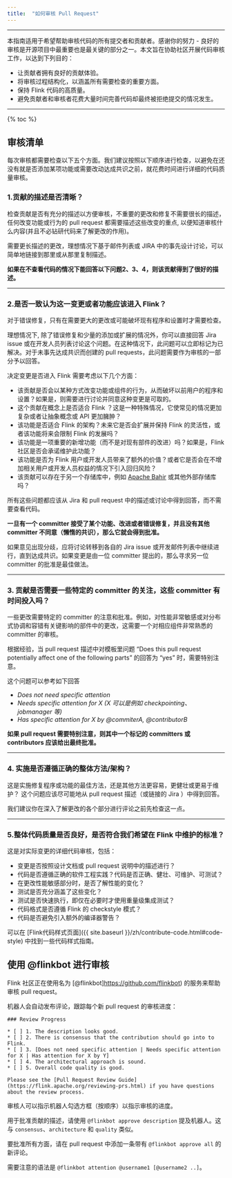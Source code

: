 ```yaml
---
title:  "如何审核 Pull Request"
---
```


<hr />

本指南适用于希望帮助审核代码的所有提交者和贡献者。感谢你的努力 - 良好的审核是开源项目中最重要也是最关键的部分之一。本文旨在协助社区开展代码审核工作，以达到下列目的：

* 让贡献者拥有良好的贡献体验。
* 将审核过程结构化，以涵盖所有需要检查的重要方面。
* 保持 Flink 代码的高质量。
* 避免贡献者和审核者花费大量时间完善代码却最终被拒绝提交的情况发生。

----

{% toc %}

## 审核清单

每次审核都需要检查以下五个方面。我们建议按照以下顺序进行检查，以避免在还没有就是否添加某项功能或需要改动达成共识之前，就花费时间进行详细的代码质量审核。

### 1.贡献的描述是否清晰？

检查贡献是否有充分的描述以方便审核，不重要的更改和修复不需要很长的描述，任何改变功能或行为的 pull request 都需要描述这些改变的重点, 以便知道审核什么内容(并且不必钻研代码来了解更改的作用)。

需要更长描述的更改，理想情况下基于邮件列表或 JIRA 中的事先设计讨论，可以简单地链接到那里或从那里复制描述。

**如果在不查看代码的情况下能回答以下问题2、3、4，则该贡献得到了很好的描述。**

-----

### 2.是否一致认为这一变更或者功能应该进入 Flink？

对于错误修复，只有在需要更大的更改或可能破坏现有程序和设置时才需要检查。

理想情况下, 除了错误修复和少量的添加或扩展的情况外，你可以直接回答 Jira issue 或在开发人员列表讨论这个问题。在这种情况下，此问题可以立即标记为已解决。对于未事先达成共识而创建的 pull requests，此问题需要作为审核的一部分予以回答。

决定变更是否进入 Flink 需要考虑以下几个方面：

* 该贡献是否会以某种方式改变功能或组件的行为，从而破坏以前用户的程序和设置？如果是，则需要进行讨论并同意这种变更是可取的。
* 这个贡献在概念上是否适合 Flink ？这是一种特殊情况，它使常见的情况更加复杂或者让抽象概念或 API 更加臃肿？
* 该功能是否适合 Flink 的架构？未来它是否会扩展并保持 Flink 的灵活性，或者该功能将来会限制 Flink 的发展吗？
* 该功能是一项重要的新增功能（而不是对现有部件的改进）吗？如果是，Flink 社区是否会承诺维护此功能？
* 该功能是否为 Flink 用户或开发人员带来了额外的价值？或者它是否会在不增加相关用户或开发人员权益的情况下引入回归风险？
* 该贡献可以存在于另一个存储库中，例如 [Apache Bahir](https://bahir.apache.org) 或其他外部存储库吗？

所有这些问题都应该从 Jira 和 pull request 中的描述或讨论中得到回答，而不需要查看代码。

**一旦有一个 committer 接受了某个功能、改进或者错误修复，并且没有其他 committer 不同意（懒惰的共识），那么它就会得到批准。** 

如果意见出现分歧，应将讨论转移到各自的 Jira issue 或开发邮件列表中继续进行，直到达成共识。如果变更是由一位 committer 提出的，那么寻求另一位 committer 的批准是最佳做法。

-----

### 3. 贡献是否需要一些特定的 committer 的关注，这些 committer 有时间投入吗？

一些更改需要特定的 committer 的注意和批准。例如，对性能非常敏感或对分布式协调和容错有关键影响的部件中的更改，这需要一个对相应组件非常熟悉的 committer 的审核。

根据经验，当 pull request 描述中对模板里问题 “Does this pull request potentially affect one of the following parts” 的回答为 “yes” 时，需要特别注意。

这个问题可以参考如下回答

* *Does not need specific attention*
* *Needs specific attention for X (X 可以是例如 checkpointing、jobmanager 等)*
* *Has specific attention for X by @commiterA, @contributorB*

**如果 pull request 需要特别注意，则其中一个标记的 committers 或 contributors 应该给出最终批准。**

----

### 4. 实施是否遵循正确的整体方法/架构？

这是实施修复程序或功能的最佳方法，还是其他方法更容易，更健壮或更易于维护？
这个问题应该尽可能地从 pull request 描述（或链接的 Jira ）中得到回答。

我们建议你在深入了解更改的各个部分进行评论之前先检查这一点。

----

### 5.整体代码质量是否良好，是否符合我们希望在 Flink 中维护的标准？

这是对实际变更的详细代码审核，包括：

* 变更是否按照设计文档或 pull request 说明中的描述进行？
* 代码是否遵循正确的软件工程实践？代码是否正确、健壮、可维护、可测试？
* 在更改性能敏感部分时，是否了解性能的变化？
* 测试是否充分涵盖了这些变化？
* 测试是否快速执行，即仅在必要时才使用重量级集成测试？
* 代码格式是否遵循 Flink 的 checkstyle 模式？
* 代码是否避免引入额外的编译器警告？

可以在 [Flink代码样式页面]({{ site.baseurl }}/zh/contribute-code.html#code-style) 中找到一些代码样式指南。

## 使用 @flinkbot 进行审核

Flink 社区正在使用名为 [@flinkbot]https://github.com/flinkbot) 的服务来帮助审核 pull request。

机器人会自动发布评论，跟踪每个新 pull request 的审核进度：

```
### Review Progress

* [ ] 1. The description looks good.
* [ ] 2. There is consensus that the contribution should go into to Flink.
* [ ] 3. [Does not need specific attention | Needs specific attention for X | Has attention for X by Y]
* [ ] 4. The architectural approach is sound.
* [ ] 5. Overall code quality is good.

Please see the [Pull Request Review Guide](https://flink.apache.org/reviewing-prs.html) if you have questions about the review process.
```

审核人可以指示机器人勾选方框（按顺序）以指示审核的进度。

用于批准贡献的描述，请使用 `@flinkbot approve description` 提及机器人。这与 `consensus`、`architecture` 和 `quality` 类似。

要批准所有方面，请在 pull request 中添加一条带有 `@flinkbot approve all` 的新评论。

需要注意的语法是 `@flinkbot attention @username1 [@username2 ..]`。


